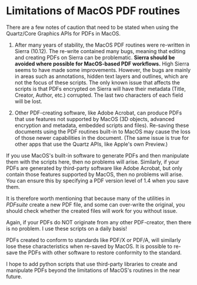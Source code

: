# Limitations of MacOS PDF routines

There are a few notes of caution that need to be stated when using the Quartz/Core Graphics APIs for PDFs in MacOS.

1. After many years of stability, the MacOS PDF routines were re-written in Sierra (10.12). The re-write contained many bugs, meaning that editing and creating PDFs on Sierra can be problematic. **Sierra should be avoided where possible for MacOS-based PDF workflows.** High Sierra seems to have made some improvements. However, the bugs are mainly in areas such as annotations, hidden text layers and outlines, which are not the focus of these scripts. The only known issue that affects the scripts is that PDFs encrypted on Sierra will have their metadata (Title, Creator, Author, etc.) corrupted. The last two characters of each field will be lost.

2. Other PDF-creating software, like Adobe Acrobat, can produce PDFs that use features not supported by MacOS (3D objects, advanced encryption and metadata, embedded scripts and files). Re-saving these documents using the PDF routines built-in to MacOS may cause the loss of those newer capabilities in the document. (The same issue is true for other apps that use the Quartz APIs, like Apple's own Preview.)

If you use MacOS's built-in software to generate PDFs and then manipulate them with the scripts here, then no problems will arise. Similarly, if your PDFs are generated by third-party software like Adobe Acrobat, but only contain those features supported by MacOS, then no problems will arise. You can ensure this by specifying a PDF version level of 1.4 when you save them. 

It is therefore worth mentioning that because many of the utilities in _PDFsuite_ create a new PDF file, and some can over-write the original, you should check whether the created files will work for you without issue. 

Again, if your PDFs do NOT originate from any other PDF-creator, then there is no problem. I use these scripts on a daily basis!

PDFs created to conform to standards like PDF/X or PDF/A, will similarly lose these characteristics when re-saved by MacOS. It is possible to re-save the PDFs with other software to restore conformity to the standard.

I hope to add python scripts that use third-party libraries to create and manipulate PDFs beyond the limitations of MacOS's routines in the near future.
